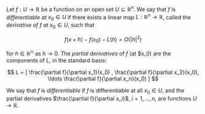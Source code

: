 Let $f: U \to \mathbb{R}$ be a function on an open set $U \subseteq \mathbb{R}^n$. We say that $f$ is *differentiable at* $x_0 \in U$ if there exists a linear map $L: \mathbb{R}^n \to \mathbb{R}$, called the *derivative of* $f$ *at* $x_0 \in U$, such that

$$
f(x + h) - f(x_0) - L(h) = O(|h|^2)
$$

for $h \in \mathbb{R^n}$ as $h \to 0$. The *partial derivatives* of $f$ (at $x_0) are the components of $L$, in the standard basis:

$$
L = [ \frac{\partial f}{\partial x_1}(x_0) , \frac{\partial f}{\partial x_2}(x_0), \ldots \frac{\partial f}{\partial x_n}(x_0) ]
$$

We say that $f$ is *differentiable* if $f$ is differentiable at all $x_0 \in U$, and the partial derivatives $\frac{\partial f}{\partial x_i}$, $i=1, \ldots, n$, are functions $U \to \mathbb{R}$.
